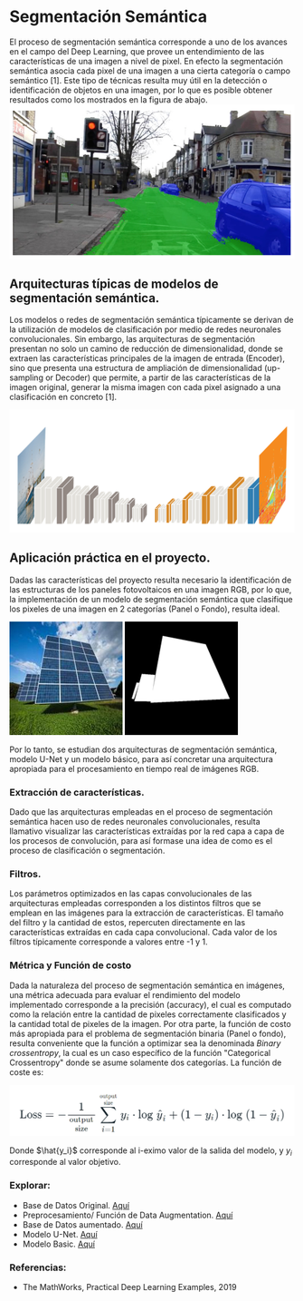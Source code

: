 # Segmentación Semántica

El proceso de segmentación semántica corresponde a uno de los avances en el campo del Deep Learning, que provee un entendimiento de las características de una imagen a nivel de pixel. En efecto la segmentación semántica asocia cada pixel de una imagen a una cierta categoría o campo semántico [1].
Este tipo de técnicas resulta muy útil en la detección o identificación de objetos en una imagen, por lo que es posible obtener resultados como los mostrados en la figura de abajo.
![Ejemplo](https://github.com/AndresFlorez-Git/Proyecto_Electronica/blob/master/Segmentacion%20Semantica%20Git/Figures%20README/ejemplo_segmentacion.png)
## Arquitecturas típicas de modelos de segmentación semántica.
Los modelos o redes de segmentación semántica típicamente se derivan de la utilización de modelos de clasificación por medio de redes neuronales convolucionales.
Sin embargo, las arquitecturas de segmentación presentan no solo un camino de reducción de dimensionalidad, donde se extraen las características principales de la imagen de entrada (Encoder), sino que presenta una estructura de ampliación de dimensionalidad (up-sampling or Decoder) que permite, a partir de las características de la imagen original, generar la misma imagen con cada pixel asignado a una clasificación en concreto [1].

![arc_segmentacion](https://github.com/AndresFlorez-Git/Proyecto_Electronica/blob/master/Segmentacion%20Semantica%20Git/Figures%20README/arc_segmentacion.png)

## Aplicación práctica en el proyecto.
Dadas las características del proyecto resulta necesario la identificación de las estructuras de los paneles fotovoltaicos en una imagen RGB, por lo que, la implementación de un modelo de segmentación semántica que clasifique los pixeles de una imagen en 2 categorías (Panel o Fondo), resulta ideal.

![imagen](https://github.com/AndresFlorez-Git/Proyecto_Electronica/blob/master/Segmentacion%20Semantica%20Git/Data%20Set/Images/8.jpg)
![mascara](https://github.com/AndresFlorez-Git/Proyecto_Electronica/blob/master/Segmentacion%20Semantica%20Git/Data%20Set/Masks/Label_8.png)

Por lo tanto, se estudian dos arquitecturas de segmentación semántica, modelo U-Net y un modelo básico, para así concretar una arquitectura apropiada para el procesamiento en tiempo real de imágenes RGB. 


### Extracción de características.
Dado que las arquitecturas empleadas en el proceso de segmentación semántica hacen uso de redes neuronales convolucionales, resulta llamativo visualizar las características extraídas por la red capa a capa de los procesos de convolución, para así formase una idea de como es el proceso de clasificación o segmentación.


### Filtros.
Los parámetros optimizados en las capas convolucionales de las arquitecturas empleadas corresponden a los distintos filtros que se emplean en las imágenes para la extracción de características.
El tamaño del filtro y la cantidad de estos, repercuten directamente en las características extraídas en cada capa convolucional. Cada valor de los filtros típicamente corresponde a valores entre -1 y 1.


### Métrica y Función de costo
Dada la naturaleza del proceso de segmentación semántica en imágenes, una métrica adecuada para evaluar el rendimiento del modelo implementado corresponde a la precisión (accuracy), el cual es computado como la relación entre la cantidad de pixeles correctamente clasificados y la cantidad total de pixeles de la imagen.
Por otra parte, la función de costo más apropiada para el problema de segmentación binaria (Panel o fondo), resulta conveniente que la función a optimizar sea la denominada *Binary crossentropy*, la cual es un caso específico de la función "Categorical Crossentropy" donde se asume solamente dos categorías.
La función de coste es:

![loss](https://github.com/AndresFlorez-Git/Proyecto_Electronica/blob/master/Segmentacion%20Semantica%20Git/Figures%20README/loss.png)

Donde $\hat{y_i}$ corresponde al i-eximo valor de la salida del modelo, y $y_i$ corresponde al valor objetivo.
 

### Explorar:
- Base de Datos Original. [Aquí](https://github.com/AndresFlorez-Git/Proyecto_Electronica/tree/master/Segmentacion%20Semantica%20Git/Data%20Set)
- Preprocesamiento/ Función de Data Augmentation. [Aquí](https://github.com/AndresFlorez-Git/Proyecto_Electronica/tree/master/Segmentacion%20Semantica%20Git/Preprocessing)
- Base de Datos aumentado. [Aquí](https://github.com/AndresFlorez-Git/Proyecto_Electronica/tree/master/Segmentacion%20Semantica%20Git/Augmented%20Train%20Data)
- Modelo U-Net. [Aquí](https://github.com/AndresFlorez-Git/Proyecto_Electronica/tree/master/Segmentacion%20Semantica%20Git/Model%20U_Net)
- Modelo Basic. [Aquí](https://github.com/AndresFlorez-Git/Proyecto_Electronica/tree/master/Segmentacion%20Semantica%20Git/Model%20Basic)

### Referencias:
- The MathWorks, Practical Deep Learning Examples, 2019

